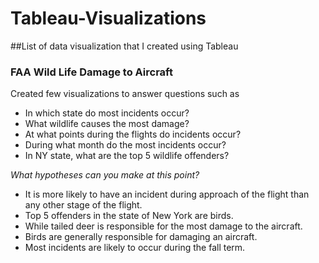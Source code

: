 # Tableau-Visualizations
##List of data visualization that I created using Tableau

### FAA Wild Life Damage to Aircraft
Created few visualizations to answer questions such as
- In which state do most incidents occur?- What wildlife causes the most damage?- At what points during the flights do incidents occur?- During what month do the most incidents occur?- In NY state, what are the top 5 wildlife offenders?*What hypotheses can you make at this point?*- It is more likely to have an incident during approach of the flight than any other stage of the flight.
- Top 5 offenders in the state of New York are birds.
- While tailed deer is responsible for the most damage to the aircraft.
- Birds are generally responsible for damaging an aircraft.
- Most incidents are likely to occur during the fall term.

